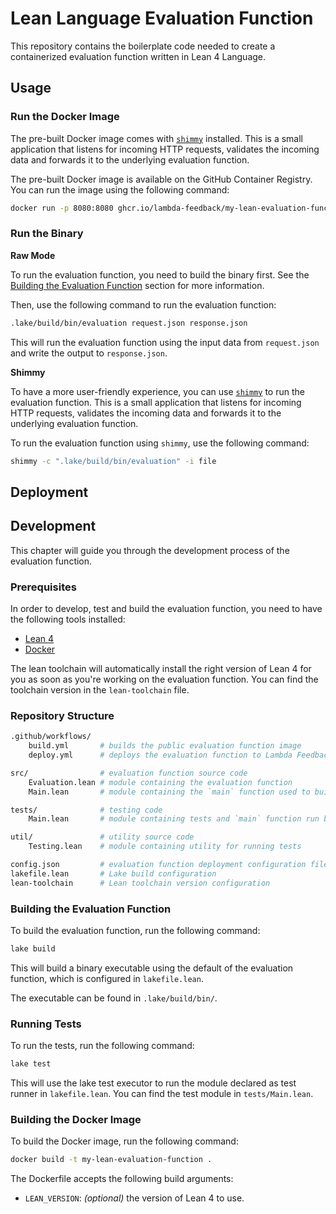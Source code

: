 # Lean Language Evaluation Function

This repository contains the boilerplate code needed to create a containerized evaluation function written in Lean 4 Language.

## Usage

### Run the Docker Image

The pre-built Docker image comes with [`shimmy`](https://github.com/lambda-feedback/shimmy) installed. This is a small application that listens for incoming HTTP requests, validates the incoming data and forwards it to the underlying evaluation function.

The pre-built Docker image is available on the GitHub Container Registry. You can run the image using the following command:

```bash
docker run -p 8080:8080 ghcr.io/lambda-feedback/my-lean-evaluation-function:latest
```

### Run the Binary

**Raw Mode**

To run the evaluation function, you need to build the binary first. See the [Building the Evaluation Function](#building-the-evaluation-function) section for more information.

Then, use the following command to run the evaluation function:

```bash
.lake/build/bin/evaluation request.json response.json
```

This will run the evaluation function using the input data from `request.json` and write the output to `response.json`.

**Shimmy**

To have a more user-friendly experience, you can use [`shimmy`](https://github.com/lambda-feedback/shimmy) to run the evaluation function. This is a small application that listens for incoming HTTP requests, validates the incoming data and forwards it to the underlying evaluation function.

To run the evaluation function using `shimmy`, use the following command:

```bash
shimmy -c ".lake/build/bin/evaluation" -i file
```

## Deployment

<!-- As shimmy detects the underlying execution environment, the Docker image can be deployed to various platforms, such as AWS Lambda. -->

## Development

This chapter will guide you through the development process of the evaluation function.

### Prerequisites

In order to develop, test and build the evaluation function, you need to have the following tools installed:

- [Lean 4](https://lean-lang.org/lean4/doc/quickstart.html)
- [Docker](https://docs.docker.com/get-docker/)

The lean toolchain will automatically install the right version of Lean 4 for you as soon as you're working on the evaluation function. You can find the toolchain version in the `lean-toolchain` file.

### Repository Structure

```bash
.github/workflows/
    build.yml       # builds the public evaluation function image
    deploy.yml      # deploys the evaluation function to Lambda Feedback

src/                # evaluation function source code
    Evaluation.lean # module containing the evaluation function
    Main.lean       # module containing the `main` function used to build the executable

tests/              # testing code
    Main.lean       # module containing tests and `main` function run by `lake test`

util/               # utility source code
    Testing.lean    # module containing utility for running tests

config.json         # evaluation function deployment configuration file
lakefile.lean       # Lake build configuration
lean-toolchain      # Lean toolchain version configuration
```

### Building the Evaluation Function

To build the evaluation function, run the following command:

```bash
lake build
```

This will build a binary executable using the default of the evaluation function, which is configured in `lakefile.lean`.

The executable can be found in `.lake/build/bin/`.

### Running Tests

To run the tests, run the following command:

```bash
lake test
```

This will use the lake test executor to run the module declared as test runner in `lakefile.lean`. You can find the test module in `tests/Main.lean`.

### Building the Docker Image

To build the Docker image, run the following command:

```bash
docker build -t my-lean-evaluation-function .
```

The Dockerfile accepts the following build arguments:

- `LEAN_VERSION`: *(optional)* the version of Lean 4 to use.